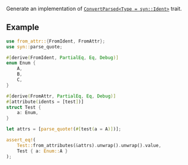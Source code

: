 Generate an implementation of [`ConvertParsed<Type = syn::Ident>`](crate::ConvertParsed) trait.

## Example

```rust
use from_attr::{FromIdent, FromAttr};
use syn::parse_quote;

#[derive(FromIdent, PartialEq, Eq, Debug)]
enum Enum {
    A,
    B,
    C,
}

#[derive(FromAttr, PartialEq, Eq, Debug)]
#[attribute(idents = [test])]
struct Test {
    a: Enum,
}

let attrs = [parse_quote!(#[test(a = A)])];

assert_eq!(
    Test::from_attributes(&attrs).unwrap().unwrap().value,
    Test { a: Enum::A }
);
```

